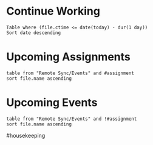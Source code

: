 # Continue Working
```dataview
Table where (file.ctime <= date(today) - dur(1 day))
Sort date descending
```

# Upcoming Assignments
```dataview
table from "Remote Sync/Events" and #assignment
sort file.name ascending
```

# Upcoming Events
```dataview
table from "Remote Sync/Events" and !#assignment
sort file.name ascending
```


#housekeeping 